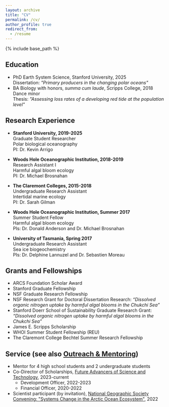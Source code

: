 ```yaml
---
layout: archive
title: "CV"
permalink: /cv/
author_profile: true
redirect_from:
  - /resume
---
```


{% include base_path %}

## Education
* PhD Earth System Science, Stanford University, 2025\
Dissertation: _"Primary producers in the changing polar oceans"_
* BA Biology with honors, _summa cum laude_, Scripps College, 2018 \
Dance minor \
Thesis: _"Assessing loss rates of a developing red tide at the population level"_

## Research Experience
* __Stanford University, 2019-2025__ \
Graduate Student Researcher \
Polar biological oceanography \
PI: Dr. Kevin Arrigo 

* __Woods Hole Oceanographic Institution, 2018-2019__ \
Research Assistant I \
Harmful algal bloom ecology \
PI: Dr. Michael Brosnahan

* __The Claremont Colleges, 2015-2018__ \
Undergraduate Research Assistant \
Intertidal marine ecology \
PI: Dr. Sarah Gilman

* __Woods Hole Oceanographic Institution, Summer 2017__ \
Summer Student Fellow \
Harmful algal bloom ecology \
PIs: Dr. Donald Anderson and Dr. Michael Brosnahan

* __University of Tasmania, Spring 2017__ \
Undergraduate Research Assistant \
Sea ice biogeochemistry \
PIs: Dr. Delphine Lannuzel and Dr. Sebastien Moreau


## Grants and Fellowships
* ARCS Foundation Scholar Award
* Stanford Graduate Fellowship
* NSF Graduate Research Fellowship
* NSF Research Grant for Doctoral Dissertation Research: _“Dissolved organic nitrogen uptake by harmful algal blooms in the Chukchi Sea”_
* Stanford Doerr School of Sustainability Graduate Research Grant: _“Dissolved organic nitrogen uptake by harmful algal blooms in the Chukchi Sea”_
* James E. Scripps Scholarship
* WHOI Summer Student Fellowship (REU)
* The Claremont College Bechtel Summer Research Fellowship


## Service (see also [Outreach & Mentoring](https://slim8288.github.io/mentoring))
* Mentor for 4 high school students and 2 undergraduate students
* Co-Director of Scholarships, [Future Advancers of Science and Technology](https://www.fastprogram.org), 2023-current
  * Development Officer, 2022-2023
  * Financial Officer, 2020-2022
* Scientist participant (by invitation), [National Geographic Society Convening: "Systems Change in the Arctic Ocean Ecosystem"](https://www.nationalgeographic.com/environment/topic/perpetual-planet), 2022